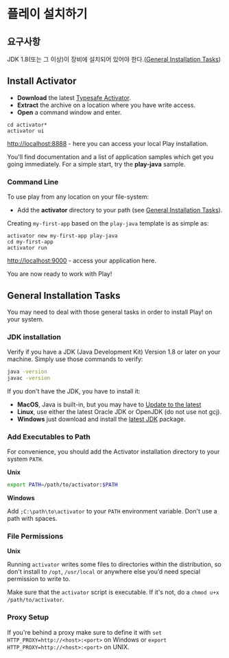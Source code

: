 <!--- Copyright (C) 2009-2015 Typesafe Inc. <http://www.typesafe.com> -->
# 플레이 설치하기

## 요구사항

JDK 1.8(또는 그 이상)이 장비에 설치되어 있어야 한다.([General Installation Tasks](#jdk-installation))

## Install Activator

* **Download** the latest [Typesafe Activator](http://typesafe.com/activator).
* **Extract** the archive on a location where you have write access.
* **Open** a command window and enter.

```
cd activator*
activator ui
```

[http://localhost:8888](http://localhost:8888) - here you can access your local Play installation.

You'll find documentation and a list of application samples which get you going immediately. For a simple start, try the **play-java** sample.

### Command Line

To use play from any location on your file-system:
* Add the **activator** directory to your path (see [General Installation Tasks](#add-executables-to-path)).

Creating `my-first-app` based on the `play-java` template is as simple as:
```
activator new my-first-app play-java
cd my-first-app
activator run
```

[http://localhost:9000](http://localhost:9000) - access your application here.


You are now ready to work with Play!

## General Installation Tasks

You may need to deal with those general tasks in order to install Play! on your system. 

### JDK installation

Verify if you have a JDK (Java Development Kit) Version 1.8 or later on your machine. Simply use those commands to verify:

```bash
java -version
javac -version
```

If you don't have the JDK, you have to install it:

* **MacOS**, Java is built-in, but you may have to [Update to the latest](https://www.java.com/en/download/help/mac_install.xml)
* **Linux**, use either the latest Oracle JDK or OpenJDK (do not use not gcj). 
* **Windows** just download and install the [latest JDK](http://www.oracle.com/technetwork/java/javase/downloads/index.html) package.


 
### Add Executables to Path

For convenience, you should add the Activator installation directory to your system `PATH`.

**Unix**

```bash
export PATH=/path/to/activator:$PATH
```



**Windows**

Add `;C:\path\to\activator` to your `PATH` environment variable. Don't use a path with spaces.

### File Permissions

**Unix**

Running `activator` writes some files to directories within the distribution, so don't install to `/opt`, `/usr/local` or anywhere else you’d need special permission to write to.

Make sure that the `activator` script is executable. If it's not, do a `chmod u+x /path/to/activator`.

### Proxy Setup

If you're behind a proxy make sure to define it with `set HTTP_PROXY=http://<host>:<port>` on Windows or `export  HTTP_PROXY=http://<host>:<port>` on UNIX.

